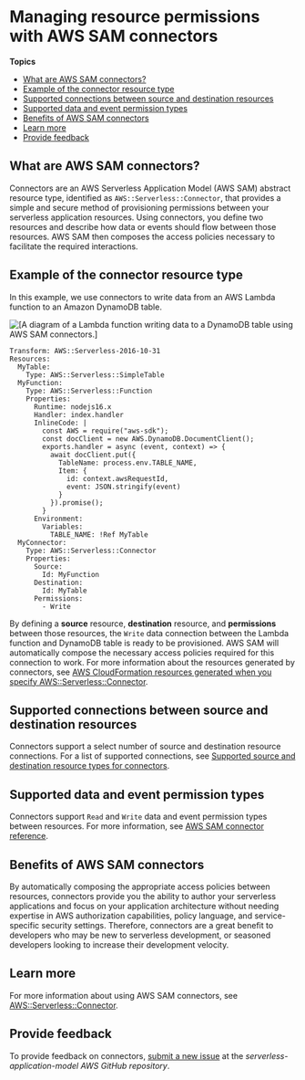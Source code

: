 # Managing resource permissions with AWS SAM connectors<a name="managing-permissions-connectors"></a>

**Topics**
+ [What are AWS SAM connectors?](#what-are-connectors)
+ [Example of the connector resource type](#what-are-connectors-example)
+ [Supported connections between source and destination resources](#supported-connector-resources)
+ [Supported data and event permission types](#supported-connector-permission-types)
+ [Benefits of AWS SAM connectors](#connector-benefits)
+ [Learn more](#connector-learn-more)
+ [Provide feedback](#connector-feedback)

## What are AWS SAM connectors?<a name="what-are-connectors"></a>

Connectors are an AWS Serverless Application Model \(AWS SAM\) abstract resource type, identified as `AWS::Serverless::Connector`, that provides a simple and secure method of provisioning permissions between your serverless application resources\. Using connectors, you define two resources and describe how data or events should flow between those resources\. AWS SAM then composes the access policies necessary to facilitate the required interactions\.

## Example of the connector resource type<a name="what-are-connectors-example"></a>

In this example, we use connectors to write data from an AWS Lambda function to an Amazon DynamoDB table\.

![\[A diagram of a Lambda function writing data to a DynamoDB table using AWS SAM connectors.\]](http://docs.aws.amazon.com/serverless-application-model/latest/developerguide/images/managing-connectors-example.png)

```
Transform: AWS::Serverless-2016-10-31
Resources:
  MyTable:
    Type: AWS::Serverless::SimpleTable
  MyFunction:
    Type: AWS::Serverless::Function
    Properties:
      Runtime: nodejs16.x
      Handler: index.handler
      InlineCode: |
        const AWS = require("aws-sdk");
        const docClient = new AWS.DynamoDB.DocumentClient();
        exports.handler = async (event, context) => {
          await docClient.put({
            TableName: process.env.TABLE_NAME,
            Item: {
              id: context.awsRequestId,
              event: JSON.stringify(event) 
            }
          }).promise();
        }
      Environment:
        Variables:
          TABLE_NAME: !Ref MyTable
  MyConnector:
    Type: AWS::Serverless::Connector
    Properties:
      Source:
        Id: MyFunction
      Destination:
        Id: MyTable
      Permissions:
        - Write
```

By defining a **source** resource, **destination** resource, and **permissions** between those resources, the `Write` data connection between the Lambda function and DynamoDB table is ready to be provisioned\. AWS SAM will automatically compose the necessary access policies required for this connection to work\. For more information about the resources generated by connectors, see [AWS CloudFormation resources generated when you specify AWS::Serverless::Connector](sam-specification-generated-resources-connector.md)\.

## Supported connections between source and destination resources<a name="supported-connector-resources"></a>

Connectors support a select number of source and destination resource connections\. For a list of supported connections, see [Supported source and destination resource types for connectors](reference-sam-connector.md#supported-connector-resource-types)\.

## Supported data and event permission types<a name="supported-connector-permission-types"></a>

Connectors support `Read` and `Write` data and event permission types between resources\. For more information, see [AWS SAM connector reference](reference-sam-connector.md)\.

## Benefits of AWS SAM connectors<a name="connector-benefits"></a>

By automatically composing the appropriate access policies between resources, connectors provide you the ability to author your serverless applications and focus on your application architecture without needing expertise in AWS authorization capabilities, policy language, and service\-specific security settings\. Therefore, connectors are a great benefit to developers who may be new to serverless development, or seasoned developers looking to increase their development velocity\.

## Learn more<a name="connector-learn-more"></a>

For more information about using AWS SAM connectors, see [AWS::Serverless::Connector](sam-resource-connector.md)\.

## Provide feedback<a name="connector-feedback"></a>

To provide feedback on connectors, [submit a new issue](https://github.com/aws/serverless-application-model/issues/new?assignees=&labels=area%2Fconnectors,stage%2Fneeds-triage&template=other.md&title=%28Feature%20Request%29) at the *serverless\-application\-model AWS GitHub repository*\.